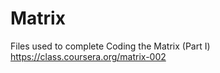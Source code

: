 # Matrix

Files used to complete Coding the Matrix (Part I)
    https://class.coursera.org/matrix-002